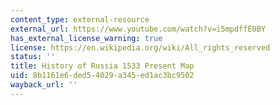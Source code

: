 ```yaml
---
content_type: external-resource
external_url: https://www.youtube.com/watch?v=i5mpdffE0BY
has_external_license_warning: true
license: https://en.wikipedia.org/wiki/All_rights_reserved
status: ''
title: History of Russia 1533 Present Map
uid: 8b1161e6-ded5-4029-a345-ed1ac3bc9502
wayback_url: ''
---
```

